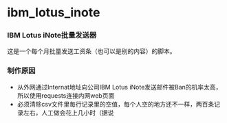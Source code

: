 # ibm_lotus_inote
### IBM Lotus iNote批量发送器
这是一个每个月批量发送工资条（也可以是别的内容）的脚本。
### 制作原因

 - 从外网通过Internat地址向公司IBM Lotus iNote发送邮件被Ban的机率太高，所以使用requests连接内网web页面
 - 必须清除csv文件里每行记录里的空值，每个人空的地方还不一样，两百条记录左右，人工做会花上几小时（据说